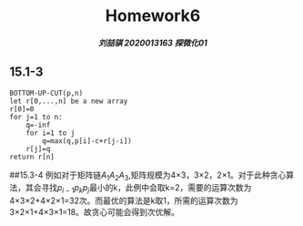 # <center>Homework6

##### <center>刘喆骐     2020013163    探微化01

## 15.1-3
```
BOTTOM-UP-CUT(p,n)
let r[0,...,n] be a new array
r[0]=0
for j=1 to n:
    q=-inf
    for i=1 to j
        q=max(q,p[i]-c+r[j-i])
    r[j]=q
return r[n]
```
##15.3-4
例如对于矩阵链$A_1A_2A_3$,矩阵规模为4×3，3×2，2×1。对于此种贪心算法，其会寻找$p_{i-1}p_kp_j$最小的k，此例中会取k=2，需要的运算次数为4×3×2+4×2×1=32次。而最优的算法是k取1，所需的运算次数为3×2×1+4×3×1=18。故贪心可能会得到次优解。

